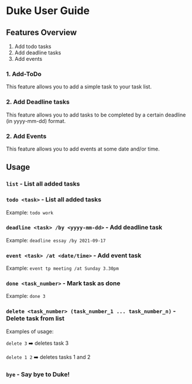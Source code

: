 # Duke User Guide

## Features Overview
1. Add todo tasks
2. Add deadline tasks
3. Add events

### 1. Add-ToDo

This feature allows you to add a simple task to your task list.

### 2. Add Deadline tasks

This feature allows you to add tasks to be completed by a certain deadline (in yyyy-mm-dd) format.

### 2. Add Events 

This feature allows you to add events at some date and/or time.


## Usage

### `list` - List all added tasks
### `todo <task>` - List all added tasks
Example: `todo work`

### `deadline <task> /by <yyyy-mm-dd>` - Add deadline task
Example: `deadline essay /by 2021-09-17`

### `event <task> /at <date/time>` - Add event task
Example: `event tp meeting /at Sunday 3.30pm`

### `done <task_number>` - Mark task as done
Example: `done 3`

### `delete <task_number> (task_number_1 ... task_number_n)` - Delete task from list
Examples of usage: 

`delete 3` ➡️  deletes task 3

`delete 1 2` ➡️  deletes tasks 1 and 2

### `bye` - Say bye to Duke!



<!-- 
Example of usage: 

`list (optional arguments)`

Expected outcome:

Returns a simple message if there are no tasks.

```
You have no tasks!
``` -->

